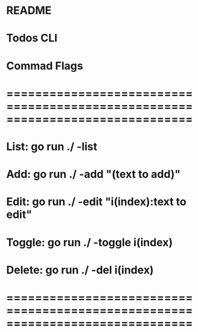 # README

# Todos CLI

# Commad Flags
# 
# ==============================================================================
# List: go run ./ -list 
# 
# Add: go run ./ -add "(text to add)"
#
# Edit: go run ./ -edit "i(index):text to edit"
#
# Toggle: go run ./ -toggle i(index)
#
# Delete: go run ./ -del i(index)
#
# ==============================================================================